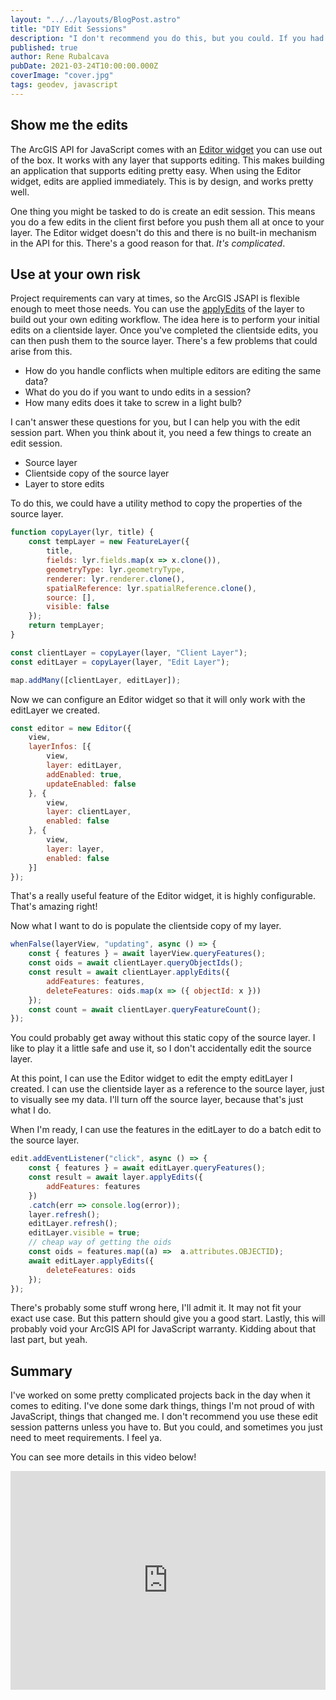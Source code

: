 ```yaml
---
layout: "../../layouts/BlogPost.astro"
title: "DIY Edit Sessions"
description: "I don't recommend you do this, but you could. If you had to. But maybe don't."
published: true
author: Rene Rubalcava
pubDate: 2021-03-24T10:00:00.000Z
coverImage: "cover.jpg"
tags: geodev, javascript
---
```


## Show me the edits

The ArcGIS API for JavaScript comes with an [Editor widget](https://developers.arcgis.com/javascript/latest/api-reference/esri-widgets-Editor.html) you can use out of the box. It works with any layer that supports editing. This makes building an application that supports editing pretty easy. When using the Editor widget, edits are applied immediately. This is by design, and works pretty well.

One thing you might be tasked to do is create an edit session. This means you do a few edits in the client first before you push them all at once to your layer. The Editor widget doesn't do this and there is no built-in mechanism in the API for this. There's a good reason for that. _It's complicated_.

## Use at your own risk

Project requirements can vary at times, so the ArcGIS JSAPI is flexible enough to meet those needs. You can use the [applyEdits](https://developers.arcgis.com/javascript/latest/api-reference/esri-layers-FeatureLayer.html) of the layer to build out your own editing workflow. The idea here is to perform your initial edits on a clientside layer. Once you've completed the clientside edits, you can then push them to the source layer. There's a few problems that could arise from this.

* How do you handle conflicts when multiple editors are editing the same data?
* What do you do if you want to undo edits in a session?
* How many edits does it take to screw in a light bulb?

I can't answer these questions for you, but I can help you with the edit session part. When you think about it, you need a few things to create an edit session.

* Source layer
* Clientside copy of the source layer
* Layer to store edits

To do this, we could have a utility method to copy the properties of the source layer.

```js
function copyLayer(lyr, title) {
    const tempLayer = new FeatureLayer({
        title,
        fields: lyr.fields.map(x => x.clone()),
        geometryType: lyr.geometryType,
        renderer: lyr.renderer.clone(),
        spatialReference: lyr.spatialReference.clone(),
        source: [],
        visible: false
    });
    return tempLayer;
}

const clientLayer = copyLayer(layer, "Client Layer");
const editLayer = copyLayer(layer, "Edit Layer");

map.addMany([clientLayer, editLayer]);
```

Now we can configure an Editor widget so that it will only work with the editLayer we created.

```js
const editor = new Editor({
    view,
    layerInfos: [{
        view,
        layer: editLayer,
        addEnabled: true,
        updateEnabled: false
    }, {
        view,
        layer: clientLayer,
        enabled: false
    }, {
        view,
        layer: layer,
        enabled: false
    }]
});
```

That's a really useful feature of the Editor widget, it is highly configurable. That's amazing right!

Now what I want to do is populate the clientside copy of my layer.

```js
whenFalse(layerView, "updating", async () => {
    const { features } = await layerView.queryFeatures();
    const oids = await clientLayer.queryObjectIds();
    const result = await clientLayer.applyEdits({
        addFeatures: features,
        deleteFeatures: oids.map(x => ({ objectId: x }))
    });
    const count = await clientLayer.queryFeatureCount();
});
```

You could probably get away without this static copy of the source layer. I like to play it a little safe and use it, so I don't accidentally edit the source layer.

At this point, I can use the Editor widget to edit the empty editLayer I created. I can use the clientside layer as a reference to the source layer, just to visually see my data. I'll turn off the source layer, because that's just what I do.

When I'm ready, I can use the features in the editLayer to do a batch edit to the source layer.

```js
edit.addEventListener("click", async () => {
    const { features } = await editLayer.queryFeatures();
    const result = await layer.applyEdits({
        addFeatures: features
    })
    .catch(err => console.log(error));
    layer.refresh();
    editLayer.refresh();
    editLayer.visible = true;
    // cheap way of getting the oids
    const oids = features.map((a) =>  a.attributes.OBJECTID);
    await editLayer.applyEdits({
        deleteFeatures: oids
    });
});
```

There's probably some stuff wrong here, I'll admit it. It may not fit your exact use case. But this pattern should give you a good start. Lastly, this will probably void your ArcGIS API for JavaScript warranty. Kidding about that last part, but yeah.

## Summary

I've worked on some pretty complicated projects back in the day when it comes to editing. I've done some dark things, things I'm not proud of with JavaScript, things that changed me. I don't recommend you use these edit session patterns unless you have to. But you could, and sometimes you just need to meet requirements. I feel ya.

You can see more details in this video below!

<iframe width="100%" height="350" src="https://www.youtube.com/embed/C7B7DSHnRVc" title="YouTube video player" frameborder="0" allow="accelerometer; autoplay; clipboard-write; encrypted-media; gyroscope; picture-in-picture" allowfullscreen></iframe>
